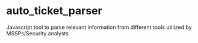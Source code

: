 # auto_ticket_parser
Javascript tool to parse relevant information from different tools utilized by MSSPs/Security analysts
